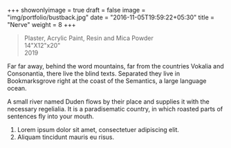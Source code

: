 +++
showonlyimage = true
draft = false
image = "img/portfolio/bustback.jpg"
date = "2016-11-05T19:59:22+05:30"
title = "Nerve"
weight = 8
+++

>Plaster, Acrylic Paint, Resin and Mica Powder   
>14"X12"x20"  
>2019 <!--more-->

Far far away, behind the word mountains, far from the countries Vokalia and Consonantia, there live the blind texts. Separated they live in Bookmarksgrove right at the coast of the Semantics, a large language ocean.

A small river named Duden flows by their place and supplies it with the necessary regelialia. It is a paradisematic country, in which roasted parts of sentences fly into your mouth.

1. Lorem ipsum dolor sit amet, consectetuer adipiscing elit.
2. Aliquam tincidunt mauris eu risus.

